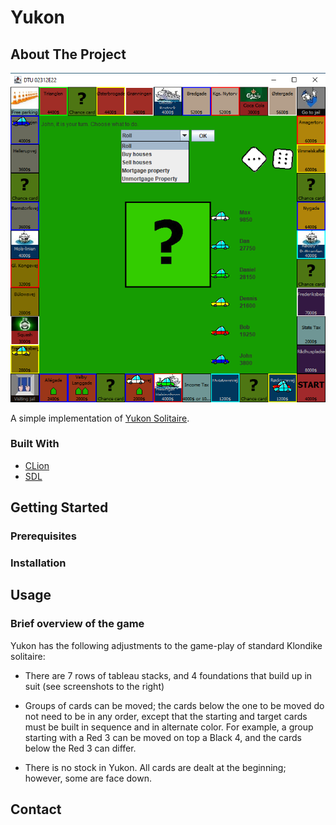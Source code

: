 # Yukon

## About The Project

<div align="center">

![alt text](https://github.com/Cortex0101/Matador/blob/master/src/main/resources/Screenshot.png)
  
</div>

A simple implementation of [Yukon Solitaire](https://en.wikipedia.org/wiki/Yukon_(solitaire)). 

### Built With

* [CLion](https://www.jetbrains.com/clion/)
* [SDL](https://www.libsdl.org/)

## Getting Started

### Prerequisites

### Installation

## Usage

### Brief overview of the game

Yukon has the following adjustments to the game-play of standard Klondike solitaire:

* There are 7 rows of tableau stacks, and 4 foundations that build up in suit (see screenshots to the right)

* Groups of cards can be moved; the cards below the one to be moved do not need to be in any order, except that the starting and target cards must be built in sequence and in alternate color.  For example, a group starting with a Red 3 can be moved on top a Black 4, and the cards below the Red 3 can differ.

* There is no stock in Yukon. All cards are dealt at the beginning; however, some are face down.

## Contact
